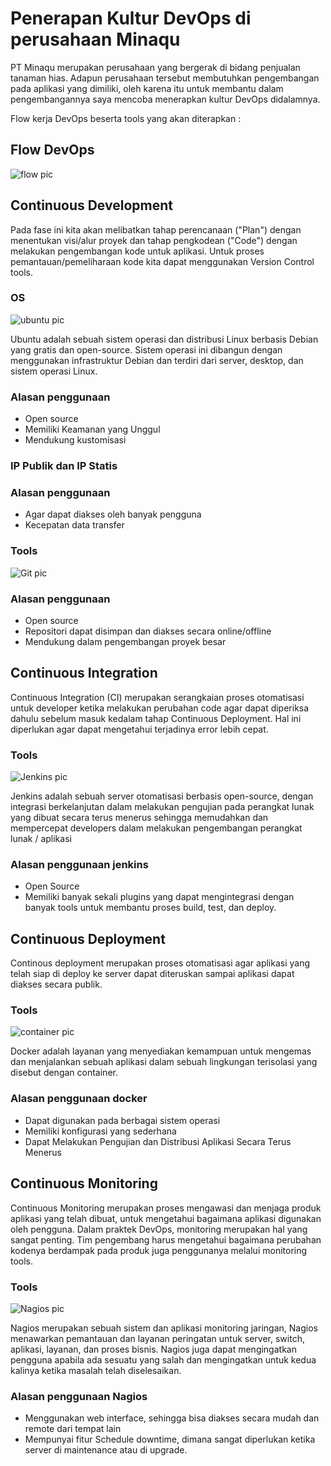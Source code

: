 # Penerapan Kultur DevOps di perusahaan Minaqu

PT Minaqu merupakan perusahaan yang bergerak di bidang penjualan tanaman hias. Adapun perusahaan tersebut membutuhkan pengembangan pada aplikasi yang dimiliki, oleh karena itu untuk membantu dalam pengembangannya saya mencoba menerapkan kultur DevOps didalamnya.

Flow kerja DevOps beserta tools yang akan diterapkan :

## Flow DevOps

![flow pic](assets/flow-devops.png)

## Continuous Development

Pada fase ini kita akan melibatkan tahap perencanaan ("Plan") dengan menentukan visi/alur proyek dan tahap pengkodean ("Code") dengan melakukan pengembangan kode untuk aplikasi. Untuk proses pemantauan/pemeliharaan kode kita dapat menggunakan Version Control tools.

### OS

![ubuntu pic](assets/ubuntu.png)

Ubuntu adalah sebuah sistem operasi dan distribusi Linux berbasis Debian yang gratis dan open-source. Sistem operasi ini dibangun dengan menggunakan infrastruktur Debian dan terdiri dari server, desktop, dan sistem operasi Linux.

### Alasan penggunaan

- Open source
- Memiliki Keamanan yang Unggul
- Mendukung kustomisasi

### IP Publik dan IP Statis

### Alasan penggunaan

- Agar dapat diakses oleh banyak pengguna
- Kecepatan data transfer

### Tools

![Git pic](assets/git.png)

### Alasan penggunaan

- Open source
- Repositori dapat disimpan dan diakses secara online/offline
- Mendukung dalam pengembangan proyek besar

## Continuous Integration

Continuous Integration (CI) merupakan serangkaian proses otomatisasi untuk developer ketika melakukan perubahan code agar dapat diperiksa dahulu sebelum masuk kedalam tahap Continuous Deployment. Hal ini diperlukan agar dapat mengetahui terjadinya error lebih cepat.

### Tools

![Jenkins pic](assets/jenkins.png)

Jenkins adalah sebuah server otomatisasi berbasis open-source, dengan integrasi berkelanjutan dalam melakukan pengujian pada perangkat lunak yang dibuat secara terus menerus sehingga memudahkan dan mempercepat developers dalam melakukan pengembangan perangkat lunak / aplikasi

### Alasan penggunaan jenkins

- Open Source
- Memiliki banyak sekali plugins yang dapat mengintegrasi dengan banyak tools untuk membantu proses build, test, dan deploy.

## Continuous Deployment

Continous deployment merupakan proses otomatisasi agar aplikasi yang telah siap di deploy ke server dapat diteruskan sampai aplikasi dapat diakses secara publik.

### Tools

![container pic](assets/docker.png)

Docker adalah layanan yang menyediakan kemampuan untuk mengemas dan menjalankan sebuah aplikasi dalam sebuah lingkungan terisolasi yang disebut dengan container.

### Alasan penggunaan docker

- Dapat digunakan pada berbagai sistem operasi
- Memiliki konfigurasi yang sederhana
- Dapat Melakukan Pengujian dan Distribusi Aplikasi Secara Terus Menerus

## Continuous Monitoring

Continuous Monitoring merupakan proses mengawasi dan menjaga produk aplikasi yang telah dibuat, untuk mengetahui bagaimana aplikasi digunakan oleh pengguna. Dalam praktek DevOps, monitoring merupakan hal yang sangat penting. Tim pengembang harus mengetahui bagaimana perubahan kodenya berdampak pada produk juga penggunanya melalui monitoring tools.

### Tools

![Nagios pic](assets/nagios.png)

Nagios merupakan sebuah sistem dan aplikasi monitoring jaringan, Nagios menawarkan pemantauan dan layanan peringatan untuk server, switch, aplikasi, layanan, dan proses bisnis. Nagios juga dapat mengingatkan pengguna apabila ada sesuatu yang salah dan mengingatkan untuk kedua kalinya ketika masalah telah diselesaikan.

### Alasan penggunaan Nagios

- Menggunakan web interface, sehingga bisa diakses secara mudah dan remote dari tempat lain
- Mempunyai fitur Schedule downtime, dimana sangat diperlukan ketika server di maintenance atau di upgrade.
